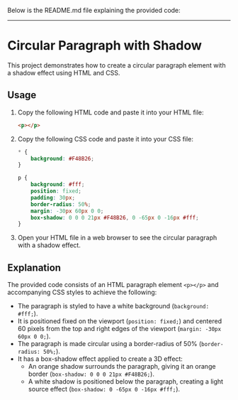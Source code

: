 Below is the README.md file explaining the provided code:

---

# Circular Paragraph with Shadow

This project demonstrates how to create a circular paragraph element with a shadow effect using HTML and CSS.

## Usage

1. Copy the following HTML code and paste it into your HTML file:

   ```html
   <p></p>
   ```

2. Copy the following CSS code and paste it into your CSS file:

   ```css
   * {
       background: #F48B26;
   }

   p {
       background: #fff;
       position: fixed;
       padding: 30px;
       border-radius: 50%;
       margin: -30px 60px 0 0;
       box-shadow: 0 0 0 21px #F48B26, 0 -65px 0 -16px #fff;
   }
   ```

3. Open your HTML file in a web browser to see the circular paragraph with a shadow effect.

## Explanation

The provided code consists of an HTML paragraph element `<p></p>` and accompanying CSS styles to achieve the following:

- The paragraph is styled to have a white background (`background: #fff;`).
- It is positioned fixed on the viewport (`position: fixed;`) and centered 60 pixels from the top and right edges of the viewport (`margin: -30px 60px 0 0;`).
- The paragraph is made circular using a border-radius of 50% (`border-radius: 50%;`).
- It has a box-shadow effect applied to create a 3D effect:
  - An orange shadow surrounds the paragraph, giving it an orange border (`box-shadow: 0 0 0 21px #F48B26;`).
  - A white shadow is positioned below the paragraph, creating a light source effect (`box-shadow: 0 -65px 0 -16px #fff;`).

